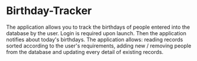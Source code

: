 # Birthday-Tracker
The application allows you to track the birthdays of people entered into the database by the user. Login is required upon launch. Then the application notifies about today's birthdays. The application allows: reading records sorted according to the user's requirements, adding new / removing people from the database and updating every detail of existing records.

